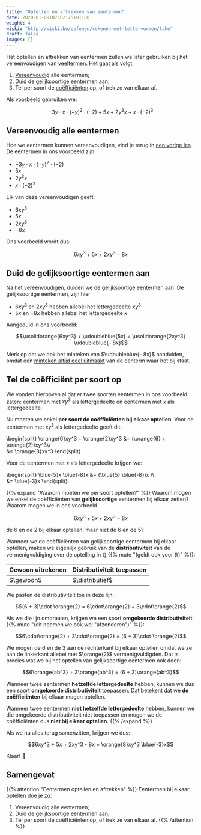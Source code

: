 ```yaml
---
title: "Optellen en aftrekken van eentermen"
date: 2020-01-09T07:02:25+01:00
weight: 4
wiski: "http://wiski.be/oefenen/rekenen-met-lettervormen/take"
draft: false
images: []
---
```


Het optellen en aftrekken van eentermen zullen we later gebruiken bij het
vereenvoudigen van [veeltermen](../../veeltermen). Het gaat als volgt:

1. [Vereenvoudig](../vereenvoudigen) alle eentermen;
2. Duid de [gelijksoortige](../eenterm#gelijksoortige-eentermen) eentermen aan;
3. Tel per soort de [coëfficiënten](../eenterm#coëfficiënt-en-lettergedeelte)
   op, of trek ze van elkaar af.

Als voorbeeld gebruiken we:

$$-3y\cdot x\cdot(-y)^2\cdot (-2) + 5x + 2y^3x + x\cdot (-2)^3$$

## Vereenvoudig alle eentermen

Hoe we eentermen kunnen vereenvoudigen, vind je terug in [een vorige
les](../vereenvoudigen). De eentermen in ons voorbeeld zijn:

* $-3y\cdot x\cdot(-y)^2\cdot (-2)$
* $5x$
* $2y^3x$
* $x\cdot (-2)^3$

Elk van deze vereenvoudigen geeft:

* $6xy^3$
* $5x$
* $2xy^3$
* $-8x$

Ons voorbeeld wordt dus:

$$6xy^3 + 5x + 2xy^3 - 8x$$

## Duid de gelijksoortige eentermen aan

Na het vereenvoudigen, duiden we de [gelijksoortige
eentermen](../eenterm/#gelijksoortige-eentermen ) aan. De gelijksoortige
eentermen, zijn hier

* $6xy^3$ en $2xy^3$ hebben allebei het lettergedeelte $xy^3$
* $5x$ en $-8x$ hebben allebei het lettergedeelte $x$

Aangeduid in ons voorbeeld:

$$\usolidorange{6xy^3} + \udoubleblue{5x} + \usolidorange{2xy^3} \udoubleblue{- 8x}$$

Merk op dat we ook het minteken van $\udoubleblue{- 8x}$ aanduiden, omdat een
[minteken altijd deel uitmaakt](../eenterm/#coëfficiënt-en-lettergedeelte) van
de eenterm waar het bij staat.

## Tel de coëfficiënt per soort op

We vonden hierboven al dat er twee soorten eentermen in ons voorbeeld zaten:
eentermen met $xy^3$ als lettergedeelte en eentermen met $x$ als
lettergedeelte.

Nu moeten we enkel **per soort de coëfficiënten bij elkaar optellen**. Voor de
eentermen met $xy^3$ als lettergedeelte geeft dit:

\begin{split}
\orange{6}xy^3 + \orange{2}xy^3 &= (\orange{6} + \orange{2})xy^3\\\\\
&= \orange{8}xy^3
\end{split}

Voor de eentermen met $x$ als lettergedeelte krijgen we:

\begin{split}
\blue{5}x \blue{-8}x &= (\blue{5} \blue{-8})x \\\\\
&= \blue{-3}x
\end{split}

{{% expand "Waarom moeten we per soort optellen?" %}}
Waarom mogen we enkel de coëfficiënten van **gelijksoortige** eentermen bij
elkaar zetten? Waarom mogen we in ons voorbeeld

$$6xy^3 + 5x + 2xy^3 - 8x$$

de $6$ en de $2$ bij elkaar optellen, maar niet de $6$ en de $5$?

Wanneer we de coëfficiënten van gelijksoortige eentermen bij elkaar optellen,
maken we eigenlijk gebruik van de **distributiviteit** van de vermenigvuldiging
over de optelling in $\mathbb{Q}$ {{% mute "(geldt ook voor $\mathbb{R}$)" %}}:

$$
\newcommand{\gewoon}{
\begin{split}
    (6 + 3)\cdot 2 &= (9) \cdot 2\\\\\
                   &= 18
\end{split} 
}
\newcommand{\distributief}{
\begin{split}
    (6 + 3)\cdot \orange{2} &= 6\cdot\orange{2} + 3\cdot\orange{2}\\\\\
                            &=12 + 6\\\\\
                            &= 18
\end{split} 
}
$$

| Gewoon uitrekenen | Distributiviteit toepassen |
|-------------------|----------------------------|
|     $\gewoon$     |       $\distributief$      |

We pasten de distributiviteit toe in deze lijn:

$$(6 + 3)\cdot \orange{2} = 6\cdot\orange{2} + 3\cdot\orange{2}$$

Als we die lijn omdraaien, krijgen we een soort **omgekeerde
distributiviteit** {{% mute "(dit noemen we ook wel \"afzonderen\")" %}}:

$$6\cdot\orange{2} + 3\cdot\orange{2} = (6 + 3)\cdot \orange{2}$$

We mogen de $6$ en de $3$ aan de rechterkant bij elkaar optellen omdat we ze
aan de linkerkant allebei met $\orange{2}$ vermenigvuldigden. Dat is precies
wat we bij het optellen van gelijksoortige eentermen ook doen:

$$6\orange{ab^3} + 3\orange{ab^3} = (6 + 3)\orange{ab^3}$$

Wanneer twee eentermen **hetzelfde lettergedeelte** hebben, kunnen we dus een
soort **omgekeerde distributiviteit** toepassen. Dat betekent dat we **de
coëfficiënten** bij elkaar mogen optellen.

Wanneer twee eentermen **niet hetzelfde lettergedeelte** hebben, kunnen we die
omgekeerde distributiviteit niet toepassen en mogen we de coëfficiënten dus
**niet bij elkaar optellen**.
{{% /expand %}}

Als we nu alles terug samenzitten, krijgen we dus:

$$6xy^3 + 5x + 2xy^3 - 8x = \orange{8}xy^3 \blue{-3}x$$

Klaar! :tada:

## Samengevat

{{% attention "Eentermen optellen en aftrekken" %}}
Eentermen bij elkaar optellen doe je zo:

1. Vereenvoudig alle eentermen;
2. Duid de gelijksoortige eentermen aan;
3. Tel per soort de coëfficiënten op, of trek ze van elkaar af.
{{% /attention %}}
